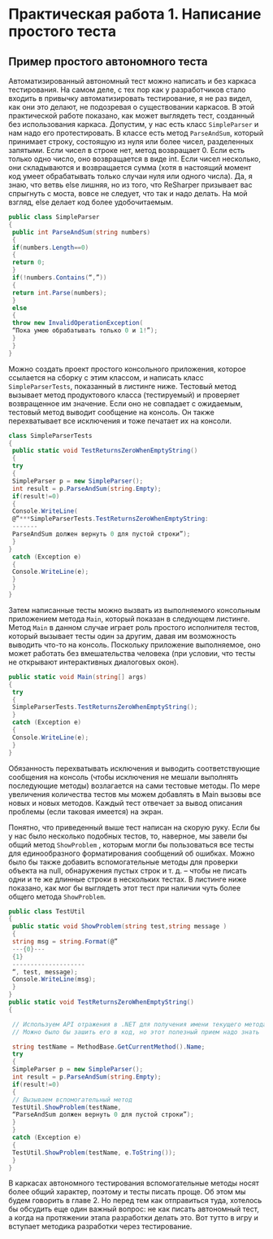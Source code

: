 # Практическая работа 1. Написание простого теста

## Пример простого автономного теста

Автоматизированный автономный тест можно написать и без каркаса тестирования. На самом деле, с тех пор как у разработчиков стало
входить в привычку автоматизировать тестирование, я не раз видел,
как они это делают, не подозревая о существовании каркасов. В этой практической работе показано, как может выглядеть тест, созданный без использования каркаса.
Допустим, у нас есть класс ```SimpleParser``` и нам надо его протестировать. В классе есть метод ```ParseAndSum```, который принимает строку, состоящую из нуля или более чисел, разделенных запятыми. Если чисел в строке нет, метод возвращает 0. Если есть только одно число, оно возвращается в
виде int. Если чисел несколько, они складываются и возвращается
сумма (хотя в настоящий момент код умеет обрабатывать только
случаи нуля или одного числа). Да, я знаю, что ветвь else лишняя,
но из того, что ReSharper призывает вас спрыгнуть с моста, вовсе не
следует, что так и надо делать. На мой взгляд, else делает код более
удобочитаемым.

```C#
public class SimpleParser
{
 public int ParseAndSum(string numbers)
 {
 if(numbers.Length==0)
 {
 return 0;
 }
 if(!numbers.Contains(“,”))
 {
 return int.Parse(numbers);
 }
 else
 {
 throw new InvalidOperationException(
 “Пока умею обрабатывать только 0 и 1!”);
 }
 }
}

```

Можно создать проект простого консольного приложения,
которое ссылается на сборку с этим классом, и написать класс
```SimpleParserTests```, показанный в листинге ниже. Тестовый метод
вызывает метод продуктового класса (тестируемый) и проверяет возвращенное им значение. Если оно не совпадает с ожидаемым, тестовый метод выводит сообщение на консоль. Он также перехватывает
все исключения и тоже печатает их на консоли.

```C#
class SimpleParserTests
{
 public static void TestReturnsZeroWhenEmptyString()
 {
 try
 {
 SimpleParser p = new SimpleParser();
 int result = p.ParseAndSum(string.Empty);
 if(result!=0)
 {
 Console.WriteLine(
 @”***SimpleParserTests.TestReturnsZeroWhenEmptyString:
 -------
 ParseAndSum должен вернуть 0 для пустой строки”);
 }
}
 catch (Exception e)
 {
 Console.WriteLine(e);
 }
 }
}

```

Затем написанные тесты можно вызвать из выполняемого консольным приложением метода ```Main```, который показан в следующем листинге. Метод ```Main``` в данном случае играет роль простого
исполнителя тестов, который вызывает тесты один за другим, давая
им возможность выводить что-то на консоль. Поскольку приложение выполняемое, оно может работать без вмешательства человека
(при условии, что тесты не открывают интерактивных диалоговых
окон).


```C#
public static void Main(string[] args)
{
 try
 {
 SimpleParserTests.TestReturnsZeroWhenEmptyString();
 }
 catch (Exception e)
 {
 Console.WriteLine(e);
 }
}
```

Обязанность перехватывать исключения и выводить соответствующие сообщения на консоль (чтобы исключения не мешали выполнять последующие методы) возлагается на сами тестовые методы.
По мере увеличения количества тестов мы можем добавлять в Main
вызовы все новых и новых методов. Каждый тест отвечает за вывод
описания проблемы (если таковая имеется) на экран.

Понятно, что приведенный выше тест написан на скорую руку. Если
бы у нас было несколько подобных тестов, то, наверное, мы завели бы
общий метод ```ShowProblem``` , которым могли бы пользоваться все тесты
для единообразного форматирования сообщений об ошибках. Можно
было бы также добавить вспомогательные методы для проверки
объекта на null, обнаружения пустых строк и т. д. – чтобы не писать
одни и те же длинные строки в нескольких тестах.
В листинге ниже показано, как мог бы выглядеть этот тест при наличии чуть более общего метода ```ShowProblem```.

```C#
public class TestUtil
{
 public static void ShowProblem(string test,string message )
 {
 string msg = string.Format(@”
 ---{0}---
 {1}
 --------------------
 “, test, message);
 Console.WriteLine(msg);
 }
}
public static void TestReturnsZeroWhenEmptyString()
{

 // Используем API отражения в .NET для получения имени текущего метода.
 // Можно было бы зашить его в код, но этот полезный прием надо знать

 string testName = MethodBase.GetCurrentMethod().Name;
 try
 {
 SimpleParser p = new SimpleParser();
 int result = p.ParseAndSum(string.Empty);
 if(result!=0)
 {
 // Вызываем вспомогательный метод
 TestUtil.ShowProblem(testName,
 “ParseAndSum должен вернуть 0 для пустой строки”);
 }
 }
 catch (Exception e)
 {
 TestUtil.ShowProblem(testName, e.ToString());
 }
}

```

В каркасах автономного тестирования вспомогательные методы
носят более общий характер, поэтому и тесты писать проще. Об этом
мы будем говорить в главе 2. Но перед тем как отправиться туда, хотелось бы обсудить еще один важный вопрос: не как писать автономный тест, а когда на протяжении этапа разработки делать это. Вот тутто в игру и вступает методика разработки через тестирование.